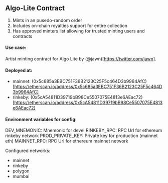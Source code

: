 ## Algo-Lite Contract

1. Mints in an pusedo-random order
2. Includes on-chain royalties support for entire collection
3. Has approved minters list allowing for trusted minting users and contracts

#### Use case:

Artist minting contract for Algo Lite by (@jawn)[https://twitter.com/jawn].

#### Deployed at:

* mainnet: (0x5c685a3EBC751F36B2123C25F5c464D3b9964AfC)[https://etherscan.io/address/0x5c685a3EBC751F36B2123C25F5c464D3b9964AfC]
* rinkeby: (0x5cA54811D39719bB98Ce5507075E4813e6AEac72)[https://etherscan.io/address/0x5cA54811D39719bB98Ce5507075E4813e6AEac72]

#### Environment variables for config:

DEV_MNEMONIC: Mnemonic for devel
RINKEBY_RPC: RPC Url for ethereum rinkeby network
PROD_PRIVATE_KEY: Private key for production (mainnet eth)
MAINNET_RPC: RPC Url for ethereum mainnet network

Configured networks:
- mainnet
- rinkeby
- polygon
- mumbai
